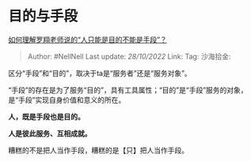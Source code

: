 # 目的与手段

[如何理解罗翔老师说的“人只能是目的不能是手段”？](https://www.zhihu.com/question/388207292/answer/2729056506)

> Author: #NellNell
> Last update: *28/10/2022*
> Link:
> Tag:
> 沙海拾金:

区分“手段”和“目的”，取决于ta是“服务者”还是“服务对象”。

“手段”的存在是为了服务“目的”，具有工具属性；“目的”是“手段”服务的对象，是“手段”实现自身价值和意义的所在。

**人，既是手段也是目的。**

**人是彼此服务、互相成就。**

糟糕的不是把人当作手段，糟糕的是【只】把人当作手段。
